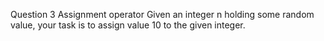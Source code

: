 Question 3
Assignment operator
Given an integer n holding some random value, your task is to assign value 10 to the given integer.
